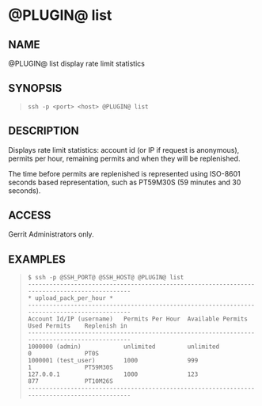 @PLUGIN@ list
=================

NAME
----
@PLUGIN@ list display rate limit statistics

SYNOPSIS
--------
>     ssh -p <port> <host> @PLUGIN@ list

DESCRIPTION
-----------
Displays rate limit statistics: account id (or IP if request is anonymous),
permits per hour, remaining permits and when they will be replenished.

The time before permits are replenished is represented using ISO-8601 seconds
based representation, such as PT59M30S (59 minutes and 30 seconds).

ACCESS
------
Gerrit Administrators only.

EXAMPLES
--------
>     $ ssh -p @SSH_PORT@ @SSH_HOST@ @PLUGIN@ list
>     ---------------------------------------------------------------------------------------------
>     * upload_pack_per_hour *
>     ---------------------------------------------------------------------------------------------
>     Account Id/IP (username)   Permits Per Hour  Available Permits   Used Permits    Replenish in
>     ---------------------------------------------------------------------------------------------
>     1000000 (admin)            unlimited         unlimited           0               PT0S
>     1000001 (test_user)        1000              999                 1               PT59M30S
>     127.0.0.1                  1000              123                 877             PT10M26S
>     ---------------------------------------------------------------------------------------------
